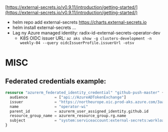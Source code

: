 
[https://external-secrets.io/v0.9.11/introduction/getting-started/](https://external-secrets.io/v0.9.11/introduction/getting-started/)

- helm repo add external-secrets https://charts.external-secrets.io
- helm install external-secrets ...
- Lag ny Azure managed identity: radix-id-external-secrets-operator-dev
    - K8S OIDC issuer URL: `az aks show -g clusters-development -n weekly-04 --query oidcIssuerProfile.issuerUrl -otsv`






# MISC

## Federated credentials example:

```terraform
resource "azurerm_federated_identity_credential" "github-push-master" {
  audience            = ["api://AzureADTokenExchange"]
  issuer              = "https://northeurope.oic.prod-aks.azure.com/3aa4a235-b6e2-48d5-9195-7fcf05b459b0/68e8873d-cb09-42a6-b5a3-196d189353ab/"
  name                = "operator-wi"
  parent_id           = azurerm_user_assigned_identity.github.id
  resource_group_name = azurerm_resource_group.rg.name
  subject             = "system:serviceaccount:external-secrets:workload-identity-sa"
}

```
